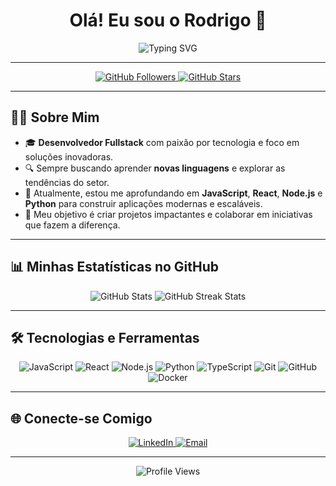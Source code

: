 <h1 align="center">Olá! Eu sou o Rodrigo 👋</h1>

<p align="center">
  <img src="https://readme-typing-svg.demolab.com?font=Fira+Code&weight=500&size=24&pause=1000&color=00FFEF&background=121212&center=true&vCenter=true&width=435&lines=Desenvolvedor+Fullstack;Apaixonado+por+tecnologia;Explorando+novas+tecnologias;Bem-vindo+ao+meu+GitHub!+%F0%9F%8E%89" alt="Typing SVG" />
</p>

---

<p align="center">
  <a href="https://github.com/rodrigoc-dev">
    <img src="https://img.shields.io/github/followers/rodrigoc-dev?label=Seguidores&style=for-the-badge&color=00FFEF" alt="GitHub Followers" />
  </a>
  <a href="https://github.com/rodrigoc-dev?tab=repositories">
    <img src="https://img.shields.io/github/stars/rodrigoc-dev?label=Stars&style=for-the-badge&color=00FFEF" alt="GitHub Stars" />
  </a>
</p>

---

## 🧑‍💻 Sobre Mim

- 🎓 **Desenvolvedor Fullstack** com paixão por tecnologia e foco em soluções inovadoras.  
- 🔍 Sempre buscando aprender **novas linguagens** e explorar as tendências do setor.  
- 🌱 Atualmente, estou me aprofundando em **JavaScript**, **React**, **Node.js** e **Python** para construir aplicações modernas e escaláveis.  
- 🚀 Meu objetivo é criar projetos impactantes e colaborar em iniciativas que fazem a diferença.

---

## 📊 Minhas Estatísticas no GitHub

<p align="center">
  <img src="https://github-readme-stats.vercel.app/api?username=rodrigoc-dev&show_icons=true&theme=radical&icon_color=00FFEF&text_color=FFFFFF&bg_color=000000" alt="GitHub Stats" />
  <img src="https://github-readme-streak-stats.herokuapp.com?user=rodrigoc-dev&theme=radical&background=000000&border=00FFEF&fire=00FFEF&currStreakLabel=00FFEF" alt="GitHub Streak Stats" />
</p>

---

## 🛠️ Tecnologias e Ferramentas

<p align="center">
  <img src="https://img.shields.io/badge/JavaScript-000000?style=for-the-badge&logo=javascript&logoColor=F7DF1E" alt="JavaScript" />
  <img src="https://img.shields.io/badge/React-000000?style=for-the-badge&logo=react&logoColor=61DAFB" alt="React" />
  <img src="https://img.shields.io/badge/Node.js-000000?style=for-the-badge&logo=node.js&logoColor=339933" alt="Node.js" />
  <img src="https://img.shields.io/badge/Python-000000?style=for-the-badge&logo=python&logoColor=3776AB" alt="Python" />
  <img src="https://img.shields.io/badge/TypeScript-000000?style=for-the-badge&logo=typescript&logoColor=3178C6" alt="TypeScript" />
  <img src="https://img.shields.io/badge/Git-000000?style=for-the-badge&logo=git&logoColor=F05032" alt="Git" />
  <img src="https://img.shields.io/badge/GitHub-000000?style=for-the-badge&logo=github&logoColor=FFFFFF" alt="GitHub" />
  <img src="https://img.shields.io/badge/Docker-000000?style=for-the-badge&logo=docker&logoColor=2496ED" alt="Docker" />
</p>

---

## 🌐 Conecte-se Comigo

<p align="center">
  <a href="https://www.linkedin.com/in/rodrigocastrodev" target="_blank">
    <img src="https://img.shields.io/badge/LinkedIn-000000?style=for-the-badge&logo=linkedin&logoColor=00FFEF" alt="LinkedIn" />
  </a>
  <a href="mailto:rodrigo.castro1318@gmail.com" target="_blank">
    <img src="https://img.shields.io/badge/Email-000000?style=for-the-badge&logo=gmail&logoColor=00FFEF" alt="Email" />
  </a>
</p>

---

<p align="center">
  <img src="https://komarev.com/ghpvc/?username=rodrigoc-dev&style=for-the-badge&color=00FFEF" alt="Profile Views" />
</p>
